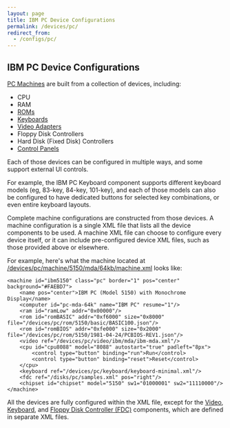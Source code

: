 ```yaml
---
layout: page
title: IBM PC Device Configurations
permalink: /devices/pc/
redirect_from:
  - /configs/pc/
---
```


IBM PC Device Configurations
---

[PC Machines](machine/) are built from a collection of devices, including:

* CPU
* RAM
* [ROMs](rom/)
* [Keyboards](keyboard/)
* [Video Adapters](video/)
* Floppy Disk Controllers
* Hard Disk (Fixed Disk) Controllers
* [Control Panels](panel/)

Each of those devices can be configured in multiple ways, and some support external UI controls.

For example, the IBM PC Keyboard component supports different keyboard models (eg, 83-key, 84-key, 101-key),
and each of those models can also be configured to have dedicated buttons for selected key combinations,
or even entire keyboard layouts.

Complete machine configurations are constructed from those devices.  A machine configuration is a single XML file
that lists all the device components to be used.  A machine XML file can choose to configure every device itself,
or it can include pre-configured device XML files, such as those provided above or elsewhere.

For example, here's what the machine located at
[/devices/pc/machine/5150/mda/64kb/machine.xml](/devices/pc/machine/5150/mda/64kb/machine.xml) looks like:

	<machine id="ibm5150" class="pc" border="1" pos="center" background="#FAEBD7">
		<name pos="center">IBM PC (Model 5150) with Monochrome Display</name>
		<computer id="pc-mda-64k" name="IBM PC" resume="1"/>
		<ram id="ramLow" addr="0x00000"/>
		<rom id="romBASIC" addr="0xf6000" size="0x8000" file="/devices/pc/rom/5150/basic/BASIC100.json"/>
		<rom id="romBIOS" addr="0xfe000" size="0x2000" file="/devices/pc/rom/5150/1981-04-24/PCBIOS-REV1.json"/>
		<video ref="/devices/pc/video/ibm/mda/ibm-mda.xml"/>
		<cpu id="cpu8088" model="8088" autostart="true" padleft="8px">
			<control type="button" binding="run">Run</control>
			<control type="button" binding="reset">Reset</control>
		</cpu>
		<keyboard ref="/devices/pc/keyboard/keyboard-minimal.xml"/>
		<fdc ref="/disks/pc/samples.xml" pos="right"/>
		<chipset id="chipset" model="5150" sw1="01000001" sw2="11110000"/>
	</machine>

All the devices are fully configured within the XML file, except for the [Video](/docs/pcjs/video/),
[Keyboard](/docs/pcjs/keyboard/), and [Floppy Disk Controller (FDC)](/docs/pcjs/fdc/) components, which are defined
in separate XML files.
